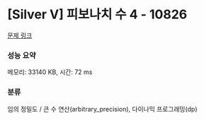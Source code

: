 # [Silver V] 피보나치 수 4 - 10826 

[문제 링크](https://www.acmicpc.net/problem/10826) 

### 성능 요약

메모리: 33140 KB, 시간: 72 ms

### 분류

임의 정밀도 / 큰 수 연산(arbitrary_precision), 다이나믹 프로그래밍(dp)

